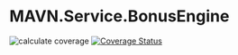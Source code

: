# MAVN.Service.BonusEngine

![calculate coverage](https://github.com/OpenMAVN/MAVN.Service.BonusEngine/workflows/calculate%20coverage/badge.svg)
[![Coverage Status](https://coveralls.io/repos/github/OpenMAVN/MAVN.Service.BonusEngine/badge.svg?branch=master)](https://coveralls.io/github/OpenMAVN/MAVN.Service.BonusEngine?branch=master)

